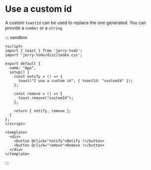# Use a custom id

A custom `toastId` can be used to replace the one generated. You can provide a `number` or a `string`.


::: sandbox
```vue App.vue
<script>
import { toast } from 'jerry-todo';
import 'jerry-todo/dist/index.css';

export default {
  name: "App",
  setup() {
    const notify = () => {
      toast("I use a custom id", { toastId: "customId" });
    };

    const remove = () => {
      toast.remove("customId");
    };

    return { notify, remove };
  }
};
</script>

<template>
  <div>
    <button @click="notify">Notify !</button>
    <button @click="remove">Remove !</button>
  </div>
</template>
```
:::
